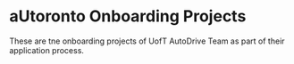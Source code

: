 # aUtoronto Onboarding Projects
These are tne onboarding projects of UofT AutoDrive Team as part of their application process.
